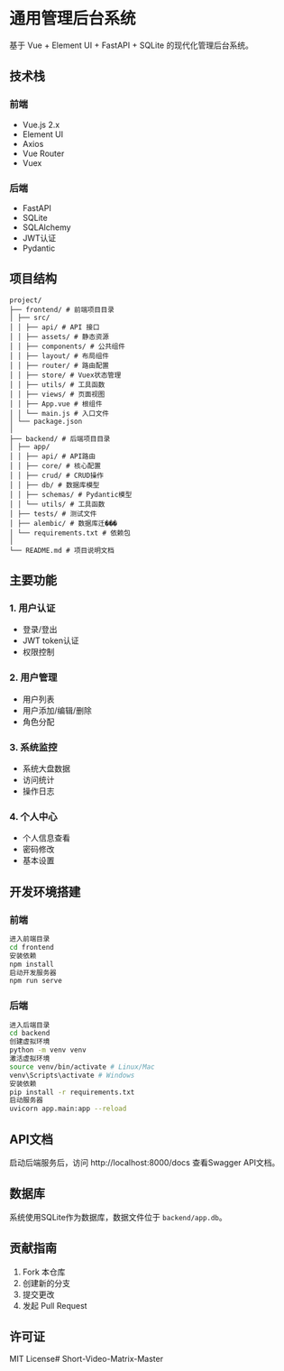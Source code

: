 # 通用管理后台系统

基于 Vue + Element UI + FastAPI + SQLite 的现代化管理后台系统。

## 技术栈

### 前端
- Vue.js 2.x
- Element UI
- Axios
- Vue Router
- Vuex

### 后端
- FastAPI
- SQLite
- SQLAlchemy
- JWT认证
- Pydantic

## 项目结构
```
project/
├── frontend/ # 前端项目目录
│ ├── src/
│ │ ├── api/ # API 接口
│ │ ├── assets/ # 静态资源
│ │ ├── components/ # 公共组件
│ │ ├── layout/ # 布局组件
│ │ ├── router/ # 路由配置
│ │ ├── store/ # Vuex状态管理
│ │ ├── utils/ # 工具函数
│ │ ├── views/ # 页面视图
│ │ ├── App.vue # 根组件
│ │ └── main.js # 入口文件
│ └── package.json
│
├── backend/ # 后端项目目录
│ ├── app/
│ │ ├── api/ # API路由
│ │ ├── core/ # 核心配置
│ │ ├── crud/ # CRUD操作
│ │ ├── db/ # 数据库模型
│ │ ├── schemas/ # Pydantic模型
│ │ └── utils/ # 工具函数
│ ├── tests/ # 测试文件
│ ├── alembic/ # 数据库迁���
│ └── requirements.txt # 依赖包
│
└── README.md # 项目说明文档 
```

## 主要功能

### 1. 用户认证
- 登录/登出
- JWT token认证
- 权限控制

### 2. 用户管理
- 用户列表
- 用户添加/编辑/删除
- 角色分配

### 3. 系统监控
- 系统大盘数据
- 访问统计
- 操作日志

### 4. 个人中心
- 个人信息查看
- 密码修改
- 基本设置

## 开发环境搭建

### 前端
```bash
进入前端目录
cd frontend
安装依赖
npm install
启动开发服务器
npm run serve
```


### 后端
```bash
进入后端目录
cd backend
创建虚拟环境
python -m venv venv
激活虚拟环境
source venv/bin/activate # Linux/Mac
venv\Scripts\activate # Windows
安装依赖
pip install -r requirements.txt
启动服务器
uvicorn app.main:app --reload
```


## API文档
启动后端服务后，访问 http://localhost:8000/docs 查看Swagger API文档。

## 数据库
系统使用SQLite作为数据库，数据文件位于 `backend/app.db`。

## 贡献指南
1. Fork 本仓库
2. 创建新的分支
3. 提交更改
4. 发起 Pull Request

## 许可证
MIT License#   S h o r t - V i d e o - M a t r i x - M a s t e r  
 